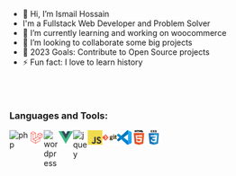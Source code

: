 - 👋 Hi, I’m Ismail Hossain
- I'm a Fullstack Web Developer and Problem Solver
- 🌱 I’m currently learning and working on woocommerce
- 👯 I’m looking to collaborate some big projects
- 🥅 2023 Goals: Contribute to Open Source projects
- ⚡ Fun fact: I love to learn history

<br />
<br />

### Languages and Tools:
<img align="left" alt="php" width="35px" src="https://cdn.freebiesupply.com/logos/large/2x/php-1-logo-png-transparent.png" />
<img align="left" alt="laravel" width="26px" src="https://raw.githubusercontent.com/github/explore/80688e429a7d4ef2fca1e82350fe8e3517d3494d/topics/laravel/laravel.png" />
<img align="left" alt="wordpress" width="26px" src="https://seeklogo.com/images/W/wordpress-icon-logo-45667D3313-seeklogo.com.png" />
<img align="left" alt="vue" width="26px" src="https://raw.githubusercontent.com/github/explore/80688e429a7d4ef2fca1e82350fe8e3517d3494d/topics/vue/vue.png" />

<img align="left" alt="jquey" width="26px" src="https://w7.pngwing.com/pngs/720/46/png-transparent-jquery-plain-wordmark-logo-icon-thumbnail.png" />

<img align="left" alt="javascript" width="26px" src="https://raw.githubusercontent.com/github/explore/80688e429a7d4ef2fca1e82350fe8e3517d3494d/topics/javascript/javascript.png" />

<img align="left" alt="git" width="26px" src="https://raw.githubusercontent.com/github/explore/80688e429a7d4ef2fca1e82350fe8e3517d3494d/topics/git/git.png" />
<img align="left" alt="Visual Studio Code" width="26px" src="https://raw.githubusercontent.com/github/explore/80688e429a7d4ef2fca1e82350fe8e3517d3494d/topics/visual-studio-code/visual-studio-code.png" />
<img align="left" alt="HTML5" width="26px" src="https://raw.githubusercontent.com/github/explore/80688e429a7d4ef2fca1e82350fe8e3517d3494d/topics/html/html.png" />
<img align="left" alt="CSS3" width="26px" src="https://raw.githubusercontent.com/github/explore/80688e429a7d4ef2fca1e82350fe8e3517d3494d/topics/css/css.png" />

<br />
<br />



